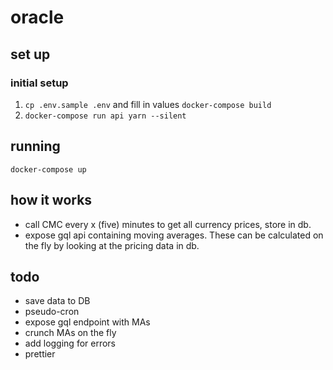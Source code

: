 # oracle

## set up

### initial setup

1. `cp .env.sample .env` and fill in values
`docker-compose build`
2. `docker-compose run api yarn --silent`


## running

`docker-compose up`

## how it works

- call CMC every x (five) minutes to get all currency prices, store in db.
- expose gql api containing moving averages. These can be calculated on the fly by looking at the pricing data in db.

## todo

- save data to DB
- pseudo-cron
- expose gql endpoint with MAs
- crunch MAs on the fly
- add logging for errors
- prettier